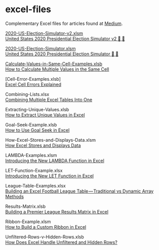 # excel-files
Complementary Excel files for articles found at [Medium](https://andrewcharlesmoss.medium.com/).

[2020-US-Election-Simulator-v2.xlsm](https://github.com/andrewcharlesmoss/excel-files/raw/master/2020-US-Election-Simulator-v2.xlsm)  
[United States 2020 Presidential Election Simulator v2 🔵 🔴](https://medium.com/swlh/united-states-2020-presidential-election-simulator-90afdde04b81)

[2020-US-Election-Simulator.xlsm](https://github.com/andrewcharlesmoss/excel-files/raw/master/2020-US-Election-Simulator.xlsm)  
[United States 2020 Presidential Election Simulator 🔵 🔴](https://andrewcharlesmoss.medium.com/united-states-2020-presidential-election-simulator-7407b4b001e2)

[Calculate-Values-in-Same-Cell-Examples.xlsb](https://github.com/andrewcharlesmoss/excel-files/raw/master/Calculate-Values-in-Same-Cell-Examples.xlsb)  
[How to Calculate Multiple Values in the Same Cell](https://medium.com/codex/how-to-calculate-multiple-values-in-the-same-cell-6b492b94b1bb)

[Cell-Error-Examples.xlsb]  
[Excel Cell Errors Explained](https://medium.com/codex/excel-cell-errors-explained-2bc250f56fa)

Combining-Lists.xlsx  
[Combining Multiple Excel Tables Into One](https://medium.com/swlh/combining-multiple-tables-into-one-c21aa5bdf36f)

Extracting-Unique-Values.xlsb  
[How to Extract Unique Values in Excel](https://medium.com/codex/how-to-extract-unique-values-in-excel-f8892fbecc48)

Goal-Seek-Example.xlsb  
[How to Use Goal Seek in Excel](https://andrewcharlesmoss.medium.com/how-to-use-goal-seek-in-excel-5c0fefc706f3)

How-Excel-Stores-and-Displays-Data.xlsm  
[How Excel Stores and Displays Data](https://medium.com/codex/how-excel-stores-and-displays-data-dddc12d9d104)

LAMBDA-Examples.xlsm  
[Introducing the New LAMBDA Function in Excel](https://medium.com/codex/introducing-the-new-lambda-function-in-excel-4846c1b101db)

LET-Function-Example.xlsx  
[Introducing the New LET Function in Excel](https://andrewcharlesmoss.medium.com/introducing-the-new-let-function-in-excel-ee9b0079d08f)

League-Table-Examples.xlsx  
[Building an Excel Football League Table — Traditional vs Dynamic Array Methods](https://medium.com/swlh/building-an-excel-football-league-table-traditional-methods-vs-dynamic-arrays-15a1664489a9)

Results-Matrix.xlsb  
[Building a Premier League Results Matrix in Excel](https://medium.com/codex/building-a-premier-league-results-matrix-in-excel-b5d3a30a7c1d)

Ribbon-Example.xlsm  
[How to Build a Custom Ribbon in Excel](https://medium.com/codex/how-to-build-a-custom-ribbon-in-excel-a3bc531551e1)

Unfiltered-Rows-v-Hidden-Rows.xlsb  
[How Does Excel Handle Unfiltered and Hidden Rows?](https://medium.com/codex/how-does-excel-handle-unfiltered-and-hidden-rows-d65b3bf516a9)
